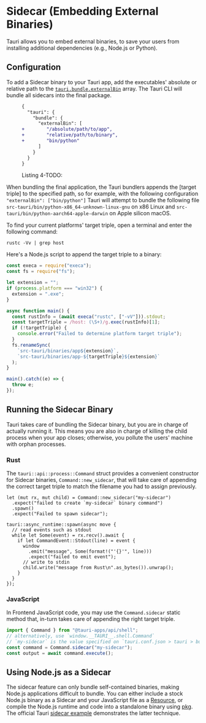 # Sidecar (Embedding External Binaries)

Tauri allows you to embed external binaries, to save your users from
installing additional dependencies (e.g., Node.js or Python).

## Configuration

To add a Sidecar binary to your Tauri app, add the executables'
absolute or relative path to the [`tauri.bundle.externalBin`] array.
The Tauri CLI will bundle all sidecars into the final package.

<figure>

```diff
{
  "tauri": {
    "bundle": {
      "externalBin": [
+        "/absolute/path/to/app",
+        "relative/path/to/binary",
+        "bin/python"
      ]
    }
  }
}
```

<!-- TODO: scope -->
<figcaption>Listing 4-TODO: </figcaption>
</figure>

When bundling the final application, the Tauri bundlers appends the
[target triple] to the specified path, so for example, with the
following configuration `"externalBin": ["bin/python"]` Tauri will
attempt to bundle the following file
`src-tauri/bin/python-x86_64-unknown-linux-gnu` on x86 Linux and
`src-tauri/bin/python-aarch64-apple-darwin` on Apple silicon macOS.

To find your current platforms' target triple, open a terminal and
enter the following command:

```console
rustc -Vv | grep host
```

Here's a Node.js script to append the target triple to a binary:

```javascript
const execa = require("execa");
const fs = require("fs");

let extension = "";
if (process.platform === "win32") {
  extension = ".exe";
}

async function main() {
  const rustInfo = (await execa("rustc", ["-vV"])).stdout;
  const targetTriple = /host: (\S+)/g.exec(rustInfo)[1];
  if (!targetTriple) {
    console.error("Failed to determine platform target triple");
  }
  fs.renameSync(
    `src-tauri/binaries/app${extension}`,
    `src-tauri/binaries/app-${targetTriple}${extension}`
  );
}

main().catch((e) => {
  throw e;
});
```

## Running the Sidecar Binary

Tauri takes care of bundling the Sidecar binary, but you are in charge
of actually running it. This means you are also in charge of killing
the child process when your app closes; otherwise, you pollute the
users' machine with orphan processes.
<!-- TODO: Not quite correct, tauri tries to cleanup sidecars (unless std::process::exit is used directly) -->

### Rust

The `tauri::api::process::Command` struct provides a convenient
constructor for Sidecar binaries, `Command::new_sidecar`, that will
take care of appending the correct target triple to match the filename
you had to assign previously.

```rust,ignore
let (mut rx, mut child) = Command::new_sidecar("my-sidecar")
  .expect("failed to create `my-sidecar` binary command")
  .spawn()
  .expect("Failed to spawn sidecar");

tauri::async_runtime::spawn(async move {
  // read events such as stdout
  while let Some(event) = rx.recv().await {
    if let CommandEvent::Stdout(line) = event {
      window
        .emit("message", Some(format!("'{}'", line)))
        .expect("failed to emit event");
      // write to stdin
      child.write("message from Rust\n".as_bytes()).unwrap();
    }
  }
});
```

### JavaScript

In Frontend JavaScript code, you may use the `Command.sidecar` static
method that, in-turn takes care of appending the right target triple.

```javascript
import { Command } from "@tauri-apps/api/shell";
// alternatively, use `window.__TAURI__.shell.Command`
// `my-sidecar` is the value specified on `tauri.conf.json > tauri > bundle > externalBin`
const command = Command.sidecar("my-sidecar");
const output = await command.execute();
```

## Using Node.js as a Sidecar

The sidecar feature can only bundle self-contained binaries, making
Node.js applications difficult to bundle. You can either include a
stock Node.js binary as a Sidecar and your JavaScript file as a
[Resource], or compile the Node.js runtime and code into a standalone
binary using [pkg]. The official Tauri [sidecar example] demonstrates
the latter technique.

[`tauri.bundle.externalbin`]: /docs/api/config#tauri.bundle
[sidecar example]:
  https://github.com/tauri-apps/tauri/tree/dev/examples/sidecar
[pkg]: https://github.com/vercel/pkg
[resource]: ../building/tauri-bundler.md#resources

